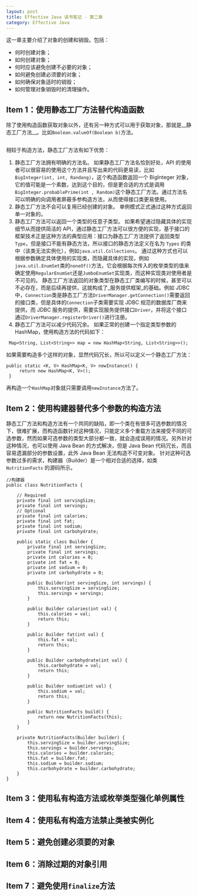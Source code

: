 ```yaml
---
layout: post
title: Effective Java 读书笔记 - 第二章
category: Effective Java
---
```


这一章主要介绍了对象的创建和销毁。包括：
* 何时创建对象；
* 如何创建对象；
* 何时应该避免创建不必要的对象；
* 如何避免创建必须要的对象；
* 如何确保对象适时的销毁；
* 如何管理对象销毁时的清理操作。

## Item 1：使用静态工厂方法替代构造函数

除了使用构造函数获取对象以外，还有另一种方式可以用于获取对象，那就是__静态工厂方法__。比如`Boolean.valueOf(Boolean b)`方法。

```

```

相较于构造方法，静态工厂方法有如下优势：

1. 静态工厂方法拥有明确的方法名。
  如果静态工厂方法名恰到好处，API 的使用者可以很容易的使用这个方法并且写出来的代码更易读，比如 `BigInteger(int, int, Randong)`，这个构造函数返回一个 BigInteger 对象，它的值可能是一个素数，达到这个目的，但是更合适的方式是调用`BigInteger.probablePrime(int , Random)`这个静态工厂方法。通过方法名可以明确的向调用者屏蔽多参构造方法，从而使得接口类更易使用。
2. 静态工厂方法不会可以复用已经创建的对象。
  单例模式正式通过这种方式返回单一对象的。
3. 静态工厂方法可以返回一个类型的任意子类型。
  如果希望通过隐藏具体的实现细节从而提供简洁的 API，通过静态工厂方法可以很方便的实现，基于接口的框架技术正是这种方法的典型应用：接口为静态工厂方法提供了返回类型 `Type`，但是接口不能有静态方法，所以接口的静态方法定义在名为 `Types` 的类中（该类无法实例化），例如`java.util.Collections`。
  通过这种方式也可以根据参数确定具体使用的实现类，而隐藏具体的实现，例如`java.util.EnumSet`类的`noneOf()`方法，它会根据每次传入的枚举类型的值来确定使用`RegularEnumSet`还是`JumboEnumSet`实现类，而这种实现类对使用者是不可见的。
  静态工厂方法返回的对象类型在静态工厂类编写的时候，甚至可以不必存在，而是后续再提供，这就构成了_服务提供框架_的基础。例如 JDBC 中，`Connection`类是静态工厂方法`DriverManager.getConnection()`需要返回的接口类，但是具体的`Connection`子类需要实现 JDBC 规范的数据库厂商来提供，而 JDBC 服务的提供，需要实现服务提供接口`Driver`，并将这个接口通过`DriverManager.registerDriver()`进行注册。
 4. 静态工厂方法可以减少代码冗余。
   如果正常的创建一个指定类型参数的 HashMap，使用构造方法的代码如下：
   ```
    Map<String, List<String>> map = new HashMap<String, List<String>>();
   ```
   如果需要构造多个这样的对象，显然代码冗长，所以可以定义一个静态工厂方法：
   ```
   public static <K, V> HashMap<K, V> newInstance() {
        return new HashMap<K, V>();
    }
   ```
   再构造一个`HashMap`对象就只需要调用`newInstance`方法了。

## Item 2：使用构建器替代多个参数的构造方法

静态工厂方法和构造方法有一个共同的缺陷，即一个类在有很多可选参数的情况下，很难扩展，而构造函数针对这种情况，只能定义多个重载方法来接受不同的可选参数，然而如果可选参数的类型大部分都一致，就会造成误用的情况。另外针对这种情况，也可以使用 Java Bean 的方式解决，但是 Java Bean 代码冗长，而且容易遗漏部分的参数设置，此外 Java Bean 无法构造不可变对象。
针对这种可选参数过多的需求，构建器（Builder）是一个相对合适的选择，如类 `NutritionFacts` 的源码所示。

```
//构建器
public class NutritionFacts {

    // Required
    private final int servingSize;
    private final int servings;
    // Optional
    private final int calories;
    private final int fat;
    private final int sodium;
    private final int carbohydrate;

    public static class Builder {
        private final int servingSize;
        private final int servings;
        private int calories = 0;
        private int fat = 0;
        private int sodium = 0;
        private int carbohydrate = 0;

        public Builder(int servingSize, int servings) {
            this.servingSize = servingSize;
            this.servings = servings;
        }

        public Builder calories(int val) {
            this.calories = val;
            return this;
        }

        public Builder fat(int val) {
            this.fat = val;
            return this;
        }

        public Builder carbohydrate(int val) {
            this.carbohydrate = val;
            return this;
        }

        public Builder sodium(int val) {
            this.sodium = val;
            return this;
        }

        public NutritionFacts build() {
            return new NutritionFacts(this);
        }
    }

    private NutritionFacts(Builder builder) {
        this.servingSize = builder.servingSize;
        this.servings = builder.servings;
        this.calories = builder.calories;
        this.fat = builder.fat;
        this.sodium = builder.sodium;
        this.carbohydrate = builder.carbohydrate;
    }
}
```

## Item 3：使用私有构造方法或枚举类型强化单例属性

## Item 4：使用私有构造方法禁止类被实例化

## Item 5：避免创建必须要的对象


## Item 6：消除过期的对象引用

## Item 7：避免使用`finalize`方法
